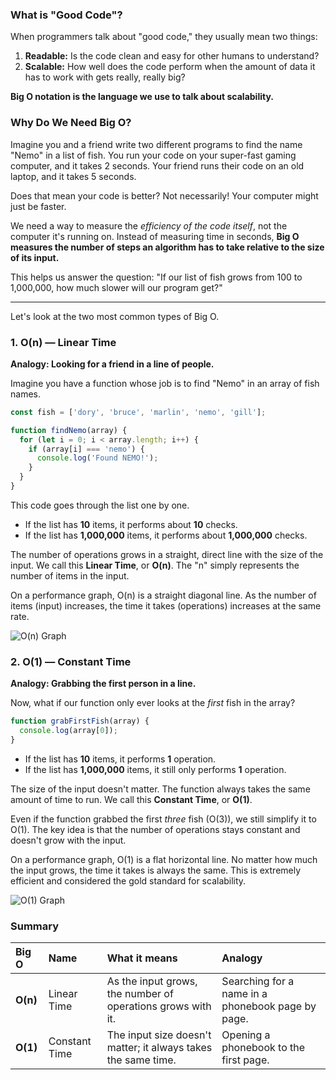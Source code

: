 ### What is "Good Code"?

When programmers talk about "good code," they usually mean two things:

1.  **Readable:** Is the code clean and easy for other humans to understand?
2.  **Scalable:** How well does the code perform when the amount of data it has to work with gets really, really big?

**Big O notation is the language we use to talk about scalability.**

### Why Do We Need Big O?

Imagine you and a friend write two different programs to find the name "Nemo" in a list of fish. You run your code on your super-fast gaming computer, and it takes 2 seconds. Your friend runs their code on an old laptop, and it takes 5 seconds.

Does that mean your code is better? Not necessarily! Your computer might just be faster.

We need a way to measure the *efficiency of the code itself*, not the computer it's running on. Instead of measuring time in seconds, **Big O measures the number of steps an algorithm has to take relative to the size of its input.**

This helps us answer the question: "If our list of fish grows from 100 to 1,000,000, how much slower will our program get?"

---

Let's look at the two most common types of Big O.

### 1. O(n) — Linear Time

**Analogy: Looking for a friend in a line of people.**

Imagine you have a function whose job is to find "Nemo" in an array of fish names.

```javascript
const fish = ['dory', 'bruce', 'marlin', 'nemo', 'gill'];

function findNemo(array) {
  for (let i = 0; i < array.length; i++) {
    if (array[i] === 'nemo') {
      console.log('Found NEMO!');
    }
  }
}
```

This code goes through the list one by one.
*   If the list has **10** items, it performs about **10** checks.
*   If the list has **1,000,000** items, it performs about **1,000,000** checks.

The number of operations grows in a straight, direct line with the size of the input. We call this **Linear Time**, or **O(n)**. The "n" simply represents the number of items in the input.

On a performance graph, O(n) is a straight diagonal line. As the number of items (input) increases, the time it takes (operations) increases at the same rate.

![O(n) Graph](https://i.imgur.com/uRautgC.png)

### 2. O(1) — Constant Time

**Analogy: Grabbing the first person in a line.**

Now, what if our function only ever looks at the *first* fish in the array?

```javascript
function grabFirstFish(array) {
  console.log(array[0]);
}
```

*   If the list has **10** items, it performs **1** operation.
*   If the list has **1,000,000** items, it still only performs **1** operation.

The size of the input doesn't matter. The function always takes the same amount of time to run. We call this **Constant Time**, or **O(1)**.

Even if the function grabbed the first *three* fish (O(3)), we still simplify it to O(1). The key idea is that the number of operations stays constant and doesn't grow with the input.

On a performance graph, O(1) is a flat horizontal line. No matter how much the input grows, the time it takes is always the same. This is extremely efficient and considered the gold standard for scalability.

![O(1) Graph](https://i.imgur.com/z0a5Z9l.png)

### Summary

| Big O      | Name          | What it means                                                | Analogy                             |
| :--------- | :------------ | :----------------------------------------------------------- | :---------------------------------- |
| **O(n)**   | Linear Time   | As the input grows, the number of operations grows with it.  | Searching for a name in a phonebook page by page. |
| **O(1)**   | Constant Time | The input size doesn't matter; it always takes the same time. | Opening a phonebook to the first page. |
